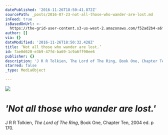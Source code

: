 ```yaml
---
datePublished: '2016-11-26T18:50:41.872Z'
sourcePath: _posts/2016-07-23-not-all-those-who-wander-are-lost.md
inFeed: true
isBasedOnUrl: >-
  https://the-grid-user-content.s3-us-west-2.amazonaws.com/f52ad2b4-a6f2-4f9d-967d-6656edd0e084.jpg
author: []
via: {}
dateModified: '2016-11-26T18:50:32.428Z'
title: ‘Not all those who wander are lost.’
id: 7ae0d620-e3b9-47fd-ba69-1c9a6ff90ee6
publisher: {}
description: 'J R R Tolkien, The Lord of The Ring, Book One, Chapter Ten, 2004 ed. p 170.'
starred: false
_type: MediaObject

---
```

![](https://the-grid-user-content.s3-us-west-2.amazonaws.com/f52ad2b4-a6f2-4f9d-967d-6656edd0e084.jpg)

# _'Not all those who wander are lost.'_

J R R Tolkien, _The Lord of The Ring_, Book One, Chapter Ten, 2004 ed. p 170\.